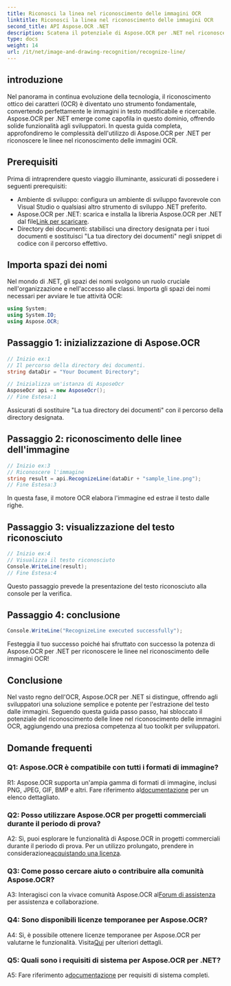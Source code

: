 ```yaml
---
title: Riconosci la linea nel riconoscimento delle immagini OCR
linktitle: Riconosci la linea nel riconoscimento delle immagini OCR
second_title: API Aspose.OCR .NET
description: Scatena il potenziale di Aspose.OCR per .NET nel riconoscere le linee nel riconoscimento delle immagini OCR. Una guida per sviluppatori per l'estrazione semplice del testo dalle immagini.
type: docs
weight: 14
url: /it/net/image-and-drawing-recognition/recognize-line/
---
```

## introduzione

Nel panorama in continua evoluzione della tecnologia, il riconoscimento ottico dei caratteri (OCR) è diventato uno strumento fondamentale, convertendo perfettamente le immagini in testo modificabile e ricercabile. Aspose.OCR per .NET emerge come capofila in questo dominio, offrendo solide funzionalità agli sviluppatori. In questa guida completa, approfondiremo le complessità dell'utilizzo di Aspose.OCR per .NET per riconoscere le linee nel riconoscimento delle immagini OCR.

## Prerequisiti

Prima di intraprendere questo viaggio illuminante, assicurati di possedere i seguenti prerequisiti:

- Ambiente di sviluppo: configura un ambiente di sviluppo favorevole con Visual Studio o qualsiasi altro strumento di sviluppo .NET preferito.
-  Aspose.OCR per .NET: scarica e installa la libreria Aspose.OCR per .NET dal file[Link per scaricare](https://releases.aspose.com/ocr/net/).
- Directory dei documenti: stabilisci una directory designata per i tuoi documenti e sostituisci "La tua directory dei documenti" negli snippet di codice con il percorso effettivo.

## Importa spazi dei nomi

Nel mondo di .NET, gli spazi dei nomi svolgono un ruolo cruciale nell'organizzazione e nell'accesso alle classi. Importa gli spazi dei nomi necessari per avviare le tue attività OCR:

```csharp
using System;
using System.IO;
using Aspose.OCR;
```

## Passaggio 1: inizializzazione di Aspose.OCR

```csharp
// Inizio ex:1
// Il percorso della directory dei documenti.
string dataDir = "Your Document Directory";

// Inizializza un'istanza di AsposeOcr
AsposeOcr api = new AsposeOcr();
// Fine Estesa:1
```

Assicurati di sostituire "La tua directory dei documenti" con il percorso della directory designata.

## Passaggio 2: riconoscimento delle linee dell'immagine

```csharp
// Inizio ex:3
// Riconoscere l'immagine
string result = api.RecognizeLine(dataDir + "sample_line.png");
// Fine Estesa:3
```

In questa fase, il motore OCR elabora l'immagine ed estrae il testo dalle righe.

## Passaggio 3: visualizzazione del testo riconosciuto

```csharp
// Inizio ex:4
// Visualizza il testo riconosciuto
Console.WriteLine(result);
// Fine Estesa:4
```

Questo passaggio prevede la presentazione del testo riconosciuto alla console per la verifica.

## Passaggio 4: conclusione

```csharp
Console.WriteLine("RecognizeLine executed successfully");
```

Festeggia il tuo successo poiché hai sfruttato con successo la potenza di Aspose.OCR per .NET per riconoscere le linee nel riconoscimento delle immagini OCR!

## Conclusione

Nel vasto regno dell'OCR, Aspose.OCR per .NET si distingue, offrendo agli sviluppatori una soluzione semplice e potente per l'estrazione del testo dalle immagini. Seguendo questa guida passo passo, hai sbloccato il potenziale del riconoscimento delle linee nel riconoscimento delle immagini OCR, aggiungendo una preziosa competenza al tuo toolkit per sviluppatori.

## Domande frequenti

### Q1: Aspose.OCR è compatibile con tutti i formati di immagine?

 R1: Aspose.OCR supporta un'ampia gamma di formati di immagine, inclusi PNG, JPEG, GIF, BMP e altri. Fare riferimento al[documentazione](https://reference.aspose.com/ocr/net/) per un elenco dettagliato.

### Q2: Posso utilizzare Aspose.OCR per progetti commerciali durante il periodo di prova?

 A2: Sì, puoi esplorare le funzionalità di Aspose.OCR in progetti commerciali durante il periodo di prova. Per un utilizzo prolungato, prendere in considerazione[acquistando una licenza](https://purchase.aspose.com/buy).

### Q3: Come posso cercare aiuto o contribuire alla comunità Aspose.OCR?

 A3: Interagisci con la vivace comunità Aspose.OCR al[Forum di assistenza](https://forum.aspose.com/c/ocr/16) per assistenza e collaborazione.

### Q4: Sono disponibili licenze temporanee per Aspose.OCR?

A4: Sì, è possibile ottenere licenze temporanee per Aspose.OCR per valutarne le funzionalità. Visita[Qui](https://purchase.aspose.com/temporary-license/) per ulteriori dettagli.

### Q5: Quali sono i requisiti di sistema per Aspose.OCR per .NET?

 A5: Fare riferimento a[documentazione](https://reference.aspose.com/ocr/net/) per requisiti di sistema completi.